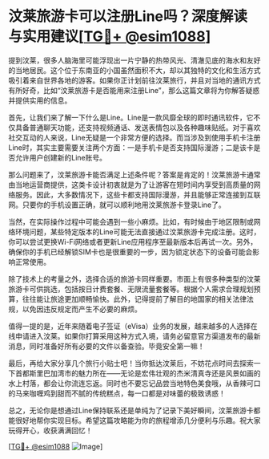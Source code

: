 # 汶莱旅游卡可以注册Line吗？深度解读与实用建议[[TG💪+ @esim1088](https://t.me/s/esim1088)]

提到汶莱，很多人脑海里可能浮现出一片宁静的热带风光、清澈见底的海水和友好的当地居民。这个位于东南亚的小国虽然面积不大，却以其独特的文化和生活方式吸引着来自世界各地的游客。如果你正计划前往汶莱旅行，并且对当地的通讯方式有所好奇，比如“汶莱旅游卡是否能用来注册Line”，那么这篇文章将为你解答疑惑并提供实用的信息。

首先，让我们来了解一下什么是Line。Line是一款风靡全球的即时通讯软件，它不仅具备普通聊天功能，还支持视频通话、发送表情包以及各种趣味贴纸。对于喜欢社交互动的人来说，Line无疑是一个非常方便的选择。而当涉及到使用手机卡注册Line时，其实主要需要关注两个方面：一是手机卡是否支持国际漫游；二是该卡是否允许用户创建新的Line账号。

那么问题来了，汶莱旅游卡能否满足上述条件呢？答案是肯定的！汶莱旅游卡通常由当地运营商提供，这类卡设计初衷就是为了让游客在短时间内享受到高质量的网络服务。因此，大多数情况下，这些卡都支持国际漫游，并且能够正常连接到互联网。只要你的手机设置正确，就可以顺利地用汶莱旅游卡登录Line了。

当然，在实际操作过程中可能会遇到一些小麻烦。比如，有时候由于地区限制或网络环境问题，某些特定版本的Line可能无法直接通过汶莱旅游卡完成注册。这时，你可以尝试更换Wi-Fi网络或者更新Line应用程序至最新版本后再试一次。另外，确保你的手机已经解锁SIM卡也是很重要的一步，因为锁定状态下的设备可能会影响正常使用。

除了技术上的考量之外，选择合适的旅游卡同样重要。市面上有很多种类型的汶莱旅游卡可供挑选，包括按日计费套餐、无限流量套餐等。根据个人需求合理规划预算，往往能让旅途更加顺畅愉快。此外，记得提前了解目的地国家的相关法律法规，以免因违反规定而产生不必要的麻烦。

值得一提的是，近年来随着电子签证（eVisa）业务的发展，越来越多的人选择在线申请进入汶莱。如果你打算采用这种方式入境，请务必留意官方渠道发布的最新消息，同时准备好所有必要的文件以备查验。毕竟安全第一嘛！

最后，再给大家分享几个旅行小贴士吧！当你抵达汶莱后，不妨花点时间去探索一下首都斯里巴加湾市的魅力所在——无论是宏伟壮观的杰米清真寺还是风景如画的水上村落，都会让你流连忘返。同时也不要忘记品尝当地特色美食哦，从香辣可口的马来咖喱鸡到甜而不腻的传统糕点，每一口都是对味蕾的极致诱惑！

总之，无论你是想通过Line保持联系还是单纯为了记录下美好瞬间，汶莱旅游卡都能很好地帮你实现目标。希望这篇攻略能为你的旅程增添几分便利与乐趣。祝大家玩得开心，收获满满回忆！

[[TG💪+ @esim1088](https://t.me/s/esim1088) ![Image](https://i.postimg.cc/4NQfJmqS/Snipaste-2025-05-13-00-14-12.png)]